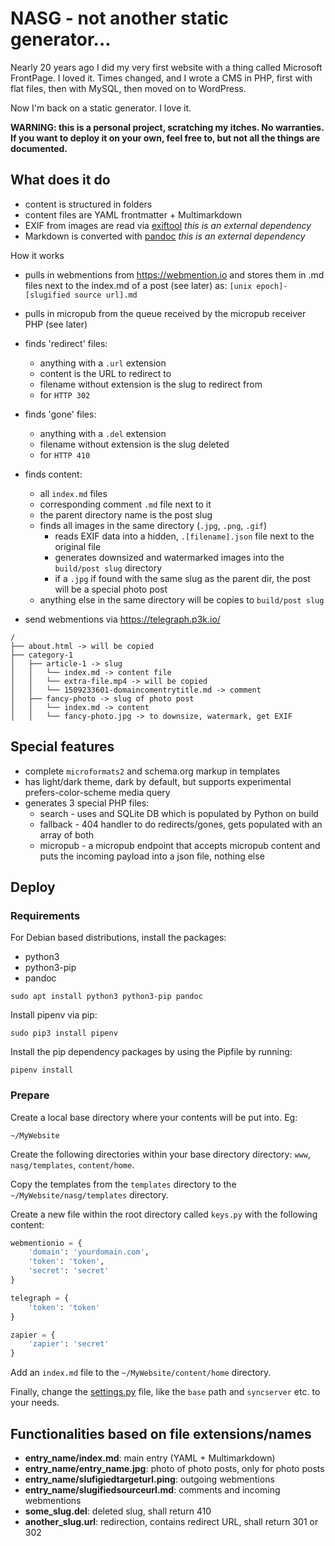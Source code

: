 # NASG - not another static generator...

Nearly 20 years ago I did my very first website with a thing called Microsoft FrontPage. I loved it. Times changed, and I wrote a CMS in PHP, first with flat files, then with MySQL, then moved on to WordPress.

Now I'm back on a static generator. I love it.

**WARNING: this is a personal project, scratching my itches. No warranties. If you want to deploy it on your own, feel free to, but not all the things are documented.**

## What does it do

- content is structured in folders
- content files are YAML frontmatter + Multimarkdown
- EXIF from images are read via [exiftool](https://www.sno.phy.queensu.ca/~phil/exiftool/) _this is an external dependency_
- Markdown is converted with [pandoc](https://pandoc.org/) _this is an external dependency_

How it works

- pulls in webmentions from https://webmention.io and stores them in .md files next to the index.md of a post (see later) as: `[unix epoch]-[slugified source url].md`
- pulls in micropub from the queue received by the micropub receiver PHP (see later)
- finds 'redirect' files:
    - anything with a `.url` extension
    - content is the URL to redirect to
    - filename without extension is the slug to redirect from
    - for `HTTP 302`
- finds 'gone' files:

    - anything with a `.del` extension
    - filename without extension is the slug deleted
    - for `HTTP 410`
- finds content:

    - all `index.md` files
    - corresponding comment `.md` file next to it
    - the parent directory name is the post slug
    - finds all images in the same directory (`.jpg`, `.png`, `.gif`)
        - reads EXIF data into a hidden, `.[filename].json` file next to the original file
        - generates downsized and watermarked images into the `build/post slug` directory
        - if a `.jpg` if found with the same slug as the parent dir, the post will be a special photo post
    - anything else in the same directory will be copies to `build/post slug`
- send webmentions via https://telegraph.p3k.io/

```
/
├── about.html -> will be copied
├── category-1
│   ├── article-1 -> slug
│   │   └── index.md -> content file
│   │   └── extra-file.mp4 -> will be copied
│   │   └── 1509233601-domaincomentrytitle.md -> comment
│   ├── fancy-photo -> slug of photo post
│   │   └── index.md -> content
│   │   └── fancy-photo.jpg -> to downsize, watermark, get EXIF
```

## Special features

- complete `microformats2` and schema.org markup in templates
- has light/dark theme, dark by default, but supports experimental prefers-color-scheme media query
- generates 3 special PHP files:
    - search - uses and SQLite DB which is populated by Python on build
    - fallback - 404 handler to do redirects/gones, gets populated with an array of both
    - micropub - a micropub endpoint that accepts micropub content and puts the incoming payload into a json file, nothing else

## Deploy

### Requirements

For Debian based distributions, install the packages:
* python3
* python3-pip
* pandoc

`sudo apt install python3 python3-pip pandoc`

Install pipenv via pip:

`sudo pip3 install pipenv`

Install the pip dependency packages by using the Pipfile by running:

`pipenv install`

### Prepare

Create a local base directory where your contents will be put into. Eg:

`~/MyWebsite`

Create the following directories within your base directory directory: `www`, `nasg/templates`, `content/home`.

Copy the templates from the `templates` directory to the `~/MyWebsite/nasg/templates` directory.

Create a new file within the root directory called `keys.py` with the following content:

```python
webmentionio = {
    'domain': 'yourdomain.com',
    'token': 'token',
    'secret': 'secret'
}

telegraph = {
    'token': 'token'
}

zapier = {
    'zapier': 'secret'
}
```

Add an `index.md` file to the `~/MyWebsite/content/home` directory.

Finally, change the [settings.py](settings.py) file, like the `base` path and `syncserver` etc. to your needs.

## Functionalities based on file extensions/names

- **entry_name/index.md**: main entry (YAML + Multimarkdown)
- **entry_name/entry_name.jpg**: photo of photo posts, only for photo posts
- **entry_name/slufigiedtargeturl.ping**: outgoing webmentions
- **entry_name/slugifiedsourceurl.md**: comments and incoming webmentions
- **some_slug.del**: deleted slug, shall return 410
- **another_slug.url**: redirection, contains redirect URL, shall return 301 or 302

